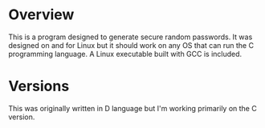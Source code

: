 # Overview
This is a program designed to generate secure random passwords. It was designed on and for Linux but it should work on any OS that can run the C programming language. A Linux executable built with GCC is included.

# Versions
This was originally written in D language but I'm working primarily on the C version.
